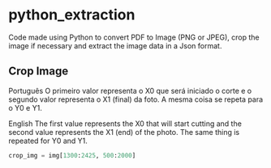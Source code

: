 # python_extraction

Code made using Python to convert PDF to Image (PNG or JPEG), crop the image if necessary and extract the image data in a Json format.

## Crop Image

Português
O primeiro valor representa o X0 que será iniciado o corte e o segundo valor representa o X1 (final) da foto.
A mesma coisa se repeta para o Y0 e Y1.

English
The first value represents the X0 that will start cutting and the second value represents the X1 (end) of the photo.
The same thing is repeated for Y0 and Y1.

~~~python
crop_img = img[1300:2425, 500:2000]
~~~
